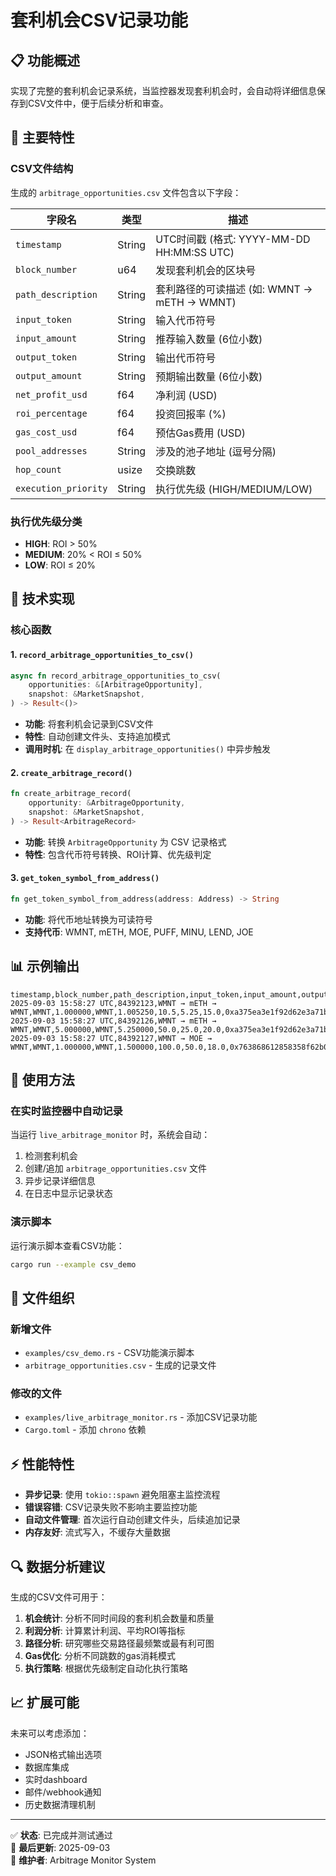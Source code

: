 # 套利机会CSV记录功能

## 📋 功能概述

实现了完整的套利机会记录系统，当监控器发现套利机会时，会自动将详细信息保存到CSV文件中，便于后续分析和审查。

## 🎯 主要特性

### CSV文件结构
生成的 `arbitrage_opportunities.csv` 文件包含以下字段：

| 字段名 | 类型 | 描述 |
|--------|------|------|
| `timestamp` | String | UTC时间戳 (格式: YYYY-MM-DD HH:MM:SS UTC) |
| `block_number` | u64 | 发现套利机会的区块号 |
| `path_description` | String | 套利路径的可读描述 (如: WMNT → mETH → WMNT) |
| `input_token` | String | 输入代币符号 |
| `input_amount` | String | 推荐输入数量 (6位小数) |
| `output_token` | String | 输出代币符号 |
| `output_amount` | String | 预期输出数量 (6位小数) |
| `net_profit_usd` | f64 | 净利润 (USD) |
| `roi_percentage` | f64 | 投资回报率 (%) |
| `gas_cost_usd` | f64 | 预估Gas费用 (USD) |
| `pool_addresses` | String | 涉及的池子地址 (逗号分隔) |
| `hop_count` | usize | 交换跳数 |
| `execution_priority` | String | 执行优先级 (HIGH/MEDIUM/LOW) |

### 执行优先级分类
- **HIGH**: ROI > 50%
- **MEDIUM**: 20% < ROI ≤ 50%  
- **LOW**: ROI ≤ 20%

## 🔧 技术实现

### 核心函数

#### 1. `record_arbitrage_opportunities_to_csv()`
```rust
async fn record_arbitrage_opportunities_to_csv(
    opportunities: &[ArbitrageOpportunity],
    snapshot: &MarketSnapshot,
) -> Result<()>
```
- **功能**: 将套利机会记录到CSV文件
- **特性**: 自动创建文件头、支持追加模式
- **调用时机**: 在 `display_arbitrage_opportunities()` 中异步触发

#### 2. `create_arbitrage_record()`
```rust
fn create_arbitrage_record(
    opportunity: &ArbitrageOpportunity,
    snapshot: &MarketSnapshot,
) -> Result<ArbitrageRecord>
```
- **功能**: 转换 `ArbitrageOpportunity` 为 CSV 记录格式
- **特性**: 包含代币符号转换、ROI计算、优先级判定

#### 3. `get_token_symbol_from_address()`
```rust
fn get_token_symbol_from_address(address: Address) -> String
```
- **功能**: 将代币地址转换为可读符号
- **支持代币**: WMNT, mETH, MOE, PUFF, MINU, LEND, JOE

## 📊 示例输出

```csv
timestamp,block_number,path_description,input_token,input_amount,output_token,output_amount,net_profit_usd,roi_percentage,gas_cost_usd,pool_addresses,hop_count,execution_priority
2025-09-03 15:58:27 UTC,84392123,WMNT → mETH → WMNT,WMNT,1.000000,WMNT,1.005250,10.5,5.25,15.0,0xa375ea3e1f92d62e3a71b668bab09f7155267fa3,2,LOW
2025-09-03 15:58:27 UTC,84392126,WMNT → mETH → WMNT,WMNT,5.000000,WMNT,5.250000,50.0,25.0,20.0,0xa375ea3e1f92d62e3a71b668bab09f7155267fa3,2,MEDIUM
2025-09-03 15:58:27 UTC,84392127,WMNT → MOE → WMNT,WMNT,1.000000,WMNT,1.500000,100.0,50.0,18.0,0x763868612858358f62b05691db82ad35a9b3e110,2,HIGH
```

## 🚀 使用方法

### 在实时监控器中自动记录
当运行 `live_arbitrage_monitor` 时，系统会自动：
1. 检测套利机会
2. 创建/追加 `arbitrage_opportunities.csv` 文件
3. 异步记录详细信息
4. 在日志中显示记录状态

### 演示脚本
运行演示脚本查看CSV功能：
```bash
cargo run --example csv_demo
```

## 📁 文件组织

### 新增文件
- `examples/csv_demo.rs` - CSV功能演示脚本
- `arbitrage_opportunities.csv` - 生成的记录文件

### 修改的文件  
- `examples/live_arbitrage_monitor.rs` - 添加CSV记录功能
- `Cargo.toml` - 添加 `chrono` 依赖

## ⚡ 性能特性

- **异步记录**: 使用 `tokio::spawn` 避免阻塞主监控流程
- **错误容错**: CSV记录失败不影响主要监控功能
- **自动文件管理**: 首次运行自动创建文件头，后续追加记录
- **内存友好**: 流式写入，不缓存大量数据

## 🔍 数据分析建议

生成的CSV文件可用于：

1. **机会统计**: 分析不同时间段的套利机会数量和质量
2. **利润分析**: 计算累计利润、平均ROI等指标  
3. **路径分析**: 研究哪些交易路径最频繁或最有利可图
4. **Gas优化**: 分析不同跳数的gas消耗模式
5. **执行策略**: 根据优先级制定自动化执行策略

## 📈 扩展可能

未来可以考虑添加：
- JSON格式输出选项
- 数据库集成
- 实时dashboard
- 邮件/webhook通知
- 历史数据清理机制

---

✅ **状态**: 已完成并测试通过  
📅 **最后更新**: 2025-09-03  
🔧 **维护者**: Arbitrage Monitor System

